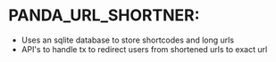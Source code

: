 # PANDA_URL_SHORTNER:
- Uses an sqlite database to store shortcodes and long urls
- API's to handle tx to redirect users from shortened urls to exact url